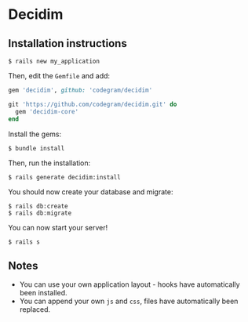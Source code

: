 # Decidim

## Installation instructions

```
$ rails new my_application
```

Then, edit the `Gemfile` and add:

```ruby
gem 'decidim', github: 'codegram/decidim'

git 'https://github.com/codegram/decidim.git' do
  gem 'decidim-core'
end
```

Install the gems:

```
$ bundle install
```

Then, run the installation:

```
$ rails generate decidim:install
```

You should now create your database and migrate:

```
$ rails db:create
$ rails db:migrate
```

You can now start your server!

```
$ rails s
```

## Notes

* You can use your own application layout - hooks have automatically been installed.
* You can append your own `js` and `css`, files have automatically been replaced.
